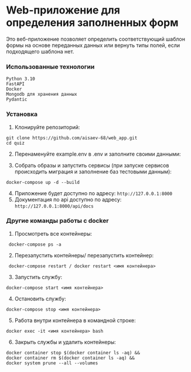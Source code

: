 # Web-приложение для определения заполненных форм

Это веб-приложение позволяет определить соответствующий шаблон формы на основе переданных 
данных или вернуть типы полей, если подходящего шаблона нет.


### Использованные технологии

    Python 3.10
    FastAPI
    Docker
    Mongodb для хранения данных
    Pydantic

### Установка

1. Клонируйте репозиторий:
```
git clone https://github.com/aisaev-68/web_app.git
cd quiz
```
2. Перенаменуйте example.env в .env и заполните своими данными:

3. Собрать образы и запустить сервисы (при запуске сервисов происходить миграция и заполнение баз тестовыми данным): 
```
docker-compose up -d --build
```
4. Приложение будет доступно по адресу: `http://127.0.0.1:8000`
5. Документация по api доступно по адресу: `http://127.0.0.1:8000/api/docs`

### Другие команды работы с docker

1. Просмотреть все контейнеры:
```
 docker-compose ps -a
```
2. Перезапустить контейнеры/ перезапустить контейнер:
```
 docker-compose restart / docker restart <имя контейнера>
```
3. Запустить службу:
```
docker-compose start <имя контейнера>
```
4. Остановить службу:
```
docker-compose stop <имя контейнера>
```
5. Работа внутри контейнера в командной строке:
```
docker exec -it <имя контейнера> bash
```
6. Закрыть службы и удалить контейнеры:
```
docker container stop $(docker container ls -aq) &&  
docker container rm $(docker container ls -aq) &&  
docker system prune --all --volumes
```